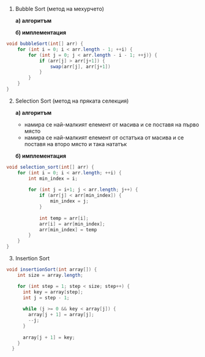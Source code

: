 1. Bubble Sort (метод на мехурчето)
	
	**а) алгоритъм**
	
	**б) имплементация**

```java
void bubbleSort(int[] arr) {
	for (int i = 0; i < arr.length - 1; ++i) {
		for (int j = 0; j < arr.length - i - 1; ++j)} {
			if (arr[j] > arr[j+1]) {
				swap(arr[j], arr[j+1])
			}
		}
	}
}
```
	
2. Selection Sort (метод на пряката селекция)
	
	**а) алгоритъм**
	- намира се най-малкият елемент от масива и се поставя на първо място
	- намира се най-малкият елемент от остатъка от масива и се поставя на второ място и така нататък
	
	**б) имплементация**

```java
void selection_sort(int[] arr) {
	for (int i = 0; i < arr.length; ++i) {
		int min_index = i;
		
		for (int j = i+1; j < arr.length; j++) {
			if (arr[j] < arr[min_index]) {
				min_index = j;
			}
			
			int temp = arr[i];
			arr[i] = arr[min_index];
			arr[min_index] = temp
		}
	}
}
```

3. Insertion Sort

```java
void insertionSort(int array[]) {
    int size = array.length;

    for (int step = 1; step < size; step++) {
      int key = array[step];
      int j = step - 1;
      
      while (j >= 0 && key < array[j]) {
        array[j + 1] = array[j];
        --j;
      }
      
      array[j + 1] = key;
    }
  }
```